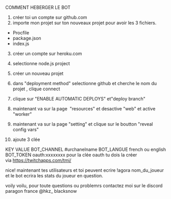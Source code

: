 
COMMENT HEBERGER LE BOT 

1) créer toi un compte sur github.com
2) importe mon projet sur ton nouveaux projet pour avoir les 3 fichiers.

- Procfile
- package.json
- index.js

3) créer un compte sur heroku.com

4) selectionne node.js project

5) créer un nouveau projet 

6) dans "deployment method" selectionne github et cherche le nom du projet , clique connect

7) clique sur "ENABLE AUTOMATIC DEPLOYS" et"deploy branch"

8) maintenant va sur la page  "resources" et desactive "web" et active "worker"

9) maintenant va sur la page "setting" et clique sur le boutton "reveal config vars"

10) ajoute 3 clée

KEY	VALUE
BOT_CHANNEL	#urchanelname
BOT_LANGUE	french ou english
BOT_TOKEN	oauth:xxxxxxxx
pour la clée oauth tu dois la créer via https://twitchapps.com/tmi/

nice! maintenant tes utilisateurs et toi peuvent ecrire !agora nom_du_joueur et le bot ecrira les stats du joueur en question.


voily voilu, pour toute questions ou problemrs contactez moi sur le discord paragon france @hkz_ blacksnow
